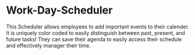 # Work-Day-Scheduler

This Scheduler allows employees to add important events to their calender. It is uniquely color coded to easily distinguish between past, present, and future tasks! They can save their agenda to easily access their schedule and effectively manager their time.
